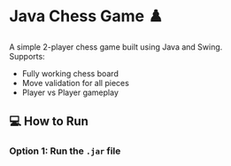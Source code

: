 # Java Chess Game ♟️

A simple 2-player chess game built using Java and Swing.  
Supports:
- Fully working chess board
- Move validation for all pieces
- Player vs Player gameplay

## 💻 How to Run

### Option 1: Run the `.jar` file

